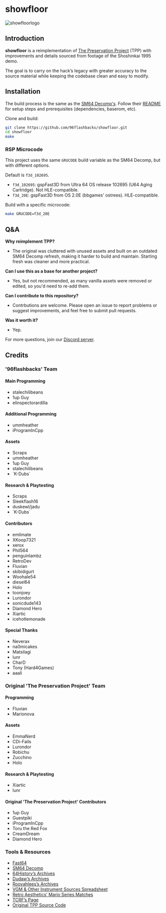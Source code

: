 # showfloor
![showfloorlogo](https://github.com/user-attachments/assets/255078c5-d31c-4284-a720-f1f2ddcefd4f)

## Introduction

**showfloor** is a reimplementation of [The Preservation Project](https://github.com/Sunlitspace542/tpp-mirror) (TPP) with improvements and details sourced from footage of the Shoshinkai 1995 demo. 

The goal is to carry on the hack’s legacy with greater accuracy to the source material while keeping the codebase clean and easy to modify.

## Installation

The build process is the same as the [SM64 Decomp's](https://github.com/n64decomp/sm64).
Follow their [README](https://github.com/n64decomp/sm64/blob/master/README.md#installation) for setup steps and prerequisites (dependencies, baserom, etc).

Clone and build:

```sh
git clone https://github.com/96flashbacks/showfloor.git
cd showfloor
make
```

### RSP Microcode

This project uses the same `GRUCODE` build variable as the SM64 Decomp, but with different options.

Default is `f3d_102695`.

- `f3d_102695`: gspFast3D from Ultra 64 OS release 102695 (U64 Aging Cartridge). Not HLE-compatible.
- `f3d_20E`: gspFast3D from OS 2.0E (bbgames' ostrees). HLE-compatible.

Build with a specific microcode:

```sh
make GRUCODE=f3d_20E
```

## Q&A

**Why reimplement TPP?**
- The original was cluttered with unused assets and built on an outdated SM64 Decomp refresh, making it harder to build and maintain. Starting fresh was cleaner and more practical.

**Can I use this as a base for another project?**
- Yes, but not recommended, as many vanilla assets were removed or edited, so you'd need to re-add them.

**Can I contribute to this repository?**
- Contrbutions are welcome. Please open an issue to report problems or suggest improvements, and feel free to submit pull requests.

**Was it worth it?**
- Yep.

For more questions, join our [Discord server](https://discord.gg/ynabeAS4eD).

## Credits

### '96flashbacks' Team

#### Main Programming
- stalechilibeans
- 1up Guy
- elinspectorardilla

#### Additional Programming
- ummheather
- iProgramInCpp

#### Assets
- Scraps
- ummheather
- 1up Guy
- stalechilibeans
- `K-Dubs΄

#### Research & Playtesting
- Scraps
- Sleekflash16
- duskewl/jadu
- `K-Dubs΄
  
#### Contributors
- emlimate
- XKoop7321
- xerox
- Phil564
- penguinlambz
- RetroDev
- Fluvian
- skibidigurt
- Woohale54
- diesel64
- Holo
- toonjoey
- Lurondor
- sonicdude143
- Diamond Hero
- Xiartic
- icehotlemonade
  
#### Special Thanks
- Neverax
- na0micakes
- Matsilagi
- lunr
- CharD
- Tony (Hard4Games)
- aaali

### Original 'The Preservation Project' Team

#### Programming
- Fluvian
- Marionova
  
#### Assets
- EmmaNerd
- CDi-Fails
- Lurondor
- Robichu
- Zucchino
- Holo

#### Research & Playtesting
- Xiartic
- lunr
  
#### Original 'The Preservation Project' Contributors
- 1up Guy
- Guestpiki
- iProgramInCpp
- Toru the Red Fox
- CreamDream
- Diamond Hero

### Tools & Resources
- [Fast64](https://github.com/Fast-64/fast64)
- [SM64 Decomp](https://github.com/n64decomp/sm64)
- [64History’s Archives](https://archive.org/details/sm64-beta-content)
- [Dudaw’s Archives](https://archive.org/details/sm64brp_src_abandoned)
- [Roovahlees’s Archives](https://archive.org/details/@roovahlees)
- [VGM & Other Instrument Sources Spreadsheet](https://docs.google.com/spreadsheets/d/1JJBlHHDc65fhZmKUGLrDTLCm6rfUU83-kbuD8Y0zU0o/edit?gid=2047725819#gid=2047725819)
- [Retro Aesthetics’ Mario Series Matches](https://retroaesthetics.net/mario-series-matches/)
- [TCRF’s Page](https://tcrf.net/Prerelease:Super_Mario_64_(Nintendo_64)/Shoshinkai_1995_Demo)
- [Original TPP Source Code](https://github.com/Sunlitspace542/tpp-mirror)

